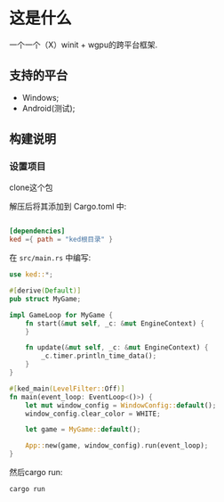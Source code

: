 # 这是什么

一个一个（X）winit + wgpu的跨平台框架.

## 支持的平台

* Windows;
* Android(测试);

## 构建说明

### 设置项目

clone这个包

解压后将其添加到 Cargo.toml 中:
```toml

[dependencies]
ked ={ path = "ked根目录" }
```

在 `src/main.rs` 中编写:
```rust
use ked::*;

#[derive(Default)]
pub struct MyGame;

impl GameLoop for MyGame {
    fn start(&mut self, _c: &mut EngineContext) {
    }

    fn update(&mut self, _c: &mut EngineContext) {
        _c.timer.println_time_data();
    }
}

#[ked_main(LevelFilter::Off)]
fn main(event_loop: EventLoop<()>) {
    let mut window_config = WindowConfig::default();
    window_config.clear_color = WHITE;

    let game = MyGame::default();

    App::new(game, window_config).run(event_loop);
}
```

然后cargo run:
```bash
cargo run
```

